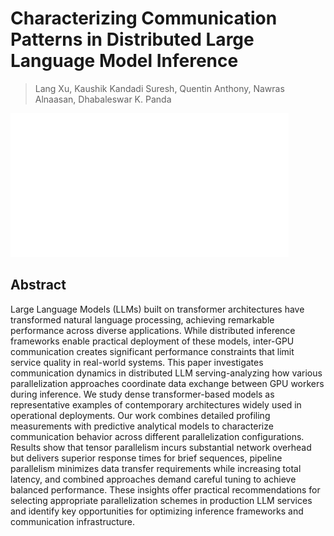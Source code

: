 # Characterizing Communication Patterns in Distributed Large Language Model Inference

> Lang Xu, Kaushik Kandadi Suresh, Quentin Anthony, Nawras Alnaasan, Dhabaleswar K. Panda

![](../../blank.jpg)

## Abstract

Large Language Models (LLMs) built on transformer architectures have
transformed natural language processing, achieving remarkable performance
across diverse applications. While distributed inference frameworks enable
practical deployment of these models, inter-GPU communication creates
significant performance constraints that limit service quality in real-world
systems. This paper investigates communication dynamics in distributed LLM
serving-analyzing how various parallelization approaches coordinate data
exchange between GPU workers during inference. We study dense transformer-based
models as representative examples of contemporary architectures widely used in
operational deployments. Our work combines detailed profiling measurements with
predictive analytical models to characterize communication behavior across
different parallelization configurations. Results show that tensor parallelism
incurs substantial network overhead but delivers superior response times for
brief sequences, pipeline parallelism minimizes data transfer requirements
while increasing total latency, and combined approaches demand careful tuning
to achieve balanced performance. These insights offer practical recommendations
for selecting appropriate parallelization schemes in production LLM services
and identify key opportunities for optimizing inference frameworks and
communication infrastructure.
